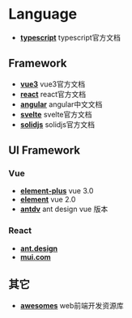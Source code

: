 <!--
 * @Author: kingford
 * @Date: 2022-01-23 17:36:16
 * @LastEditTime: 2022-02-16 09:37:25
-->
# Language

- [**typescript**](https://www.typescriptlang.org/) typescript官方文档

## Framework

- [**vue3**](https://v3.cn.vuejs.org/) vue3官方文档
- [**react**](https://zh-hans.reactjs.org/) react官方文档
- [**angular**](https://angular.cn/) angular中文文档
- [**svelte**](https://svelte.dev/) svelte官方文档
- [**solidjs**](https://www.solidjs.com/) solidjs官方文档

## UI Framework

### Vue

- [**element-plus**](https://element-plus.gitee.io/zh-CN/) vue 3.0
- [**element**](https://element.eleme.cn/#/zh-CN/component/installation) vue 2.0
- [**antdv**](https://www.antdv.com/docs/vue/introduce-cn/) ant design vue 版本

### React

- [**ant.design**](https://ant.design/index-cn)
- [**mui.com**](https://mui.com/zh/)

## 其它

- [**awesomes**](https://www.awesomes.cn/) web前端开发资源库
